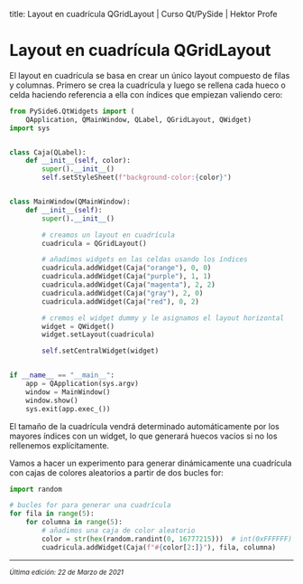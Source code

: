 title: Layout en cuadrícula QGridLayout | Curso Qt/PySide | Hektor Profe

# Layout en cuadrícula QGridLayout

El layout en cuadrícula se basa en crear un único layout compuesto de filas y columnas. Primero se crea la cuadrícula y luego se rellena cada hueco o celda haciendo referencia a ella con índices que empiezan valiendo cero:

```python
from PySide6.QtWidgets import (
    QApplication, QMainWindow, QLabel, QGridLayout, QWidget)
import sys


class Caja(QLabel):
    def __init__(self, color):
        super().__init__()
        self.setStyleSheet(f"background-color:{color}")


class MainWindow(QMainWindow):
    def __init__(self):
        super().__init__()

        # creamos un layout en cuadrícula
        cuadricula = QGridLayout()

        # añadimos widgets en las celdas usando los índices
        cuadricula.addWidget(Caja("orange"), 0, 0)
        cuadricula.addWidget(Caja("purple"), 1, 1)
        cuadricula.addWidget(Caja("magenta"), 2, 2)
        cuadricula.addWidget(Caja("gray"), 2, 0)
        cuadricula.addWidget(Caja("red"), 0, 2)

        # cremos el widget dummy y le asignamos el layout horizontal
        widget = QWidget()
        widget.setLayout(cuadricula)

        self.setCentralWidget(widget)


if __name__ == "__main__":
    app = QApplication(sys.argv)
    window = MainWindow()
    window.show()
    sys.exit(app.exec_())
```

El tamaño de la cuadrícula vendrá determinado automáticamente por los mayores índices con un widget, lo que generará huecos vacíos si no los rellenemos explícitamente.

Vamos a hacer un experimento para generar dinámicamente una cuadrícula con cajas de colores aleatorios a partir de dos bucles for:

```python
import random

# bucles for para generar una cuadrícula
for fila in range(5):
    for columna in range(5):
        # añadimos una caja de color aleatorio
        color = str(hex(random.randint(0, 16777215)))  # int(0xFFFFFF)
        cuadricula.addWidget(Caja(f"#{color[2:]}"), fila, columna)
```

___
<small class="edited"><i>Última edición: 22 de Marzo de 2021</i></small>